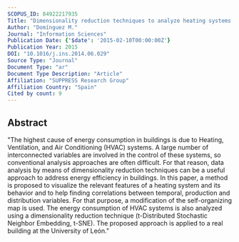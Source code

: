 ```yaml
---
SCOPUS_ID: 84922217935
Title: "Dimensionality reduction techniques to analyze heating systems in buildings"
Author: "Domínguez M."
Journal: "Information Sciences"
Publication Date: {'$date': '2015-02-10T00:00:00Z'}
Publication Year: 2015
DOI: "10.1016/j.ins.2014.06.029"
Source Type: "Journal"
Document Type: "ar"
Document Type Description: "Article"
Affiliation: "SUPPRESS Research Group"
Affiliation Country: "Spain"
Cited by count: 9
---
```


## Abstract
"The highest cause of energy consumption in buildings is due to Heating, Ventilation, and Air Conditioning (HVAC) systems. A large number of interconnected variables are involved in the control of these systems, so conventional analysis approaches are often difficult. For that reason, data analysis by means of dimensionality reduction techniques can be a useful approach to address energy efficiency in buildings. In this paper, a method is proposed to visualize the relevant features of a heating system and its behavior and to help finding correlations between temporal, production and distribution variables. For that purpose, a modification of the self-organizing map is used. The energy consumption of HVAC systems is also analyzed using a dimensionality reduction technique (t-Distributed Stochastic Neighbor Embedding, t-SNE). The proposed approach is applied to a real building at the University of León."
